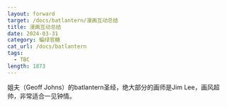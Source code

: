 ```yaml
---
layout: forward
target: /docs/batlantern/漫画互动总结
title: 漫画互动总结
date: 2024-03-31
category: 蝙绿官糖
cat_url: /docs/batlantern
tags: 
  - TBC
length: 1873
---
```


姐夫（Geoff Johns）的batlantern圣经，绝大部分的画师是Jim Lee，画风超帅，非常适合一见钟情。
